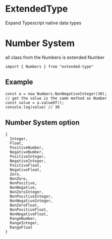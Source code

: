 # ExtendedType

Expand Typescript native data types

# Number System

all class from the Numbers is extended Number

```
import { Numbers } from "extended-type"

```

## Example

```
const a = new Numbers.NonNegativeInteger(30);
// get the value is the same method as Number
const value = a.valueOf();
console.log(value) // 30
```

## Number System option

```
{
  Integer,
  Float,
  PositiveNumber,
  NegativeNumber,
  PositiveInteger,
  NegativeInteger,
  PositiveFloat,
  NegativeFloat,
  Zero,
  NonZero,
  NonPositive,
  NonNegative,
  NonZeroInteger,
  NonPositiveInteger,
  NonNegativeInteger,
  NonZeroFloat,
  NonPositiveFloat,
  NonNegativeFloat,
  RangeNumber,
  RangeInteger,
  RangeFloat
}
```
